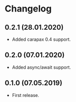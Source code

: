 # Changelog

## 0.2.1 (28.01.2020)

- Added carapax 0.4 support.

## 0.2.0 (07.01.2020)

- Added async/await support.

## 0.1.0 (07.05.2019)

- First release.
